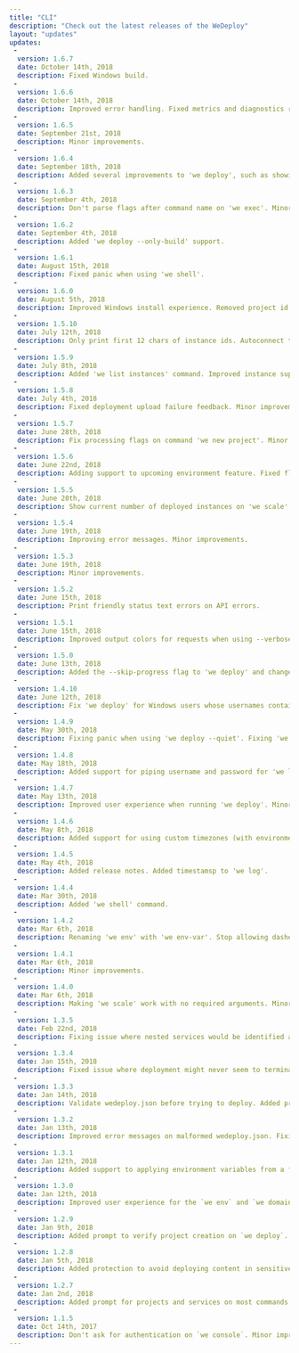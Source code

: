 ```yaml
---
title: "CLI"
description: "Check out the latest releases of the WeDeploy"
layout: "updates"
updates:
 -
  version: 1.6.7
  date: October 14th, 2018
  description: Fixed Windows build.
 -
  version: 1.6.6
  date: October 14th, 2018
  description: Improved error handling. Fixed metrics and diagnostics reporting. Minor improvements.
 -
  version: 1.6.5
  date: September 21st, 2018
  description: Minor improvements.
 -
  version: 1.6.4
  date: September 18th, 2018
  description: Added several improvements to 'we deploy', such as showing package size and supporting container image replacement with --image. Minor improvements.
 -
  version: 1.6.3
  date: September 4th, 2018
  description: Don't parse flags after command name on 'we exec'. Minor changes.
 -
  version: 1.6.2
  date: September 4th, 2018
  description: Added 'we deploy --only-build' support.
 -
  version: 1.6.1
  date: August 15th, 2018
  description: Fixed panic when using 'we shell'.
 -
  version: 1.6.0
  date: August 5th, 2018
  description: Improved Windows install experience. Removed project id confirmation when extracting it from working directory. Minor improvements.
 -
  version: 1.5.10
  date: July 12th, 2018
  description: Only print first 12 chars of instance ids. Autoconnect to instance on 'we shell' when only one instance is running. Minor improvements.
 -
  version: 1.5.9
  date: July 8th, 2018
  description: Added 'we list instances' command. Improved instance support. Minor improvements.
 -
  version: 1.5.8
  date: July 4th, 2018
  description: Fixed deployment upload failure feedback. Minor improvements.
 -
  version: 1.5.7
  date: June 28th, 2018
  description: Fix processing flags on command 'we new project'. Minor improvements.
 -
  version: 1.5.6
  date: June 22nd, 2018
  description: Adding support to upcoming environment feature. Fixed flags on 'we new'. Minor improvements.
 -
  version: 1.5.5
  date: June 20th, 2018
  description: Show current number of deployed instances on 'we scale' and ask for service before prompting for number of instances on change.
 -
  version: 1.5.4
  date: June 19th, 2018
  description: Improving error messages. Minor improvements.
 -
  version: 1.5.3
  date: June 19th, 2018
  description: Minor improvements.
 -
  version: 1.5.2
  date: June 15th, 2018
  description: Print friendly status text errors on API errors.
 -
  version: 1.5.1
  date: June 15th, 2018
  description: Improved output colors for requests when using --verbose. Minor improvements.
 -
  version: 1.5.0
  date: June 13th, 2018
  description: Added the --skip-progress flag to 'we deploy' and changed --quiet behavior to make it wait until deployment is finished.
 -
  version: 1.4.10
  date: June 12th, 2018
  description: Fix 'we deploy' for Windows users whose usernames contains spaces. Minor improvements.
 -
  version: 1.4.9
  date: May 30th, 2018
  description: Fixing panic when using 'we deploy --quiet'. Fixing 'we login' when using Git bash for Windows.
 -
  version: 1.4.8
  date: May 18th, 2018
  description: Added support for piping username and password for 'we login'. Minor improvements.
 -
  version: 1.4.7
  date: May 13th, 2018
  description: Improved user experience when running 'we deploy'. Minor improvements.
 -
  version: 1.4.6
  date: May 8th, 2018
  description: Added support for using custom timezones (with environment variable TZ). Added support for deploying Git repositories. Fixing missing 'error counter'. Minor improvements.
 -
  version: 1.4.5
  date: May 4th, 2018
  description: Added release notes. Added timestamsp to 'we log'.
 -
  version: 1.4.4
  date: Mar 30th, 2018
  description: Added 'we shell' command.
 -
  version: 1.4.2
  date: Mar 6th, 2018
  description: Renaming 'we env' with 'we env-var'. Stop allowing dashes on service ids. Minor improvements.
 -
  version: 1.4.1
  date: Mar 6th, 2018
  description: Minor improvements.
 -
  version: 1.4.0
  date: Mar 6th, 2018
  description: Making 'we scale' work with no required arguments. Minor improvements.
 -
  version: 1.3.5
  date: Feb 22nd, 2018
  description: Fixing issue where nested services would be identified as services for the CLI. Fix skipping directories that have any files on the .gitignore list (instead of only the file itself). Minor improvements.
 -
  version: 1.3.4
  date: Jan 15th, 2018
  description: Fixed issue where deployment might never seem to terminate on CLI due to metadata type mismatch. Minor improvements.
 -
  version: 1.3.3
  date: Jan 14th, 2018
  description: Validate wedeploy.json before trying to deploy. Added prompt for selecting or creating a project id on `we deploy`. Added commands `we list projects` and `we list services`. Added the --no-tty flag to make it easier to use the CLI programmatically. Minor improvements.
 -
  version: 1.3.2
  date: Jan 13th, 2018
  description: Improved error messages on malformed wedeploy.json. Fixing bug on setting two environment variables at once. Added --replace flag to `we env set`. Minor improvements.
 -
  version: 1.3.1
  date: Jan 12th, 2018
  description: Added support to applying environment variables from a file on `we env set`. Minor improvements.
 -
  version: 1.3.0
  date: Jan 12th, 2018
  description: Improved user experience for the `we env` and `we domain` commands. Minor improvements.
 -
  version: 1.2.9
  date: Jan 9th, 2018
  description: Added prompt to verify project creation on `we deploy`. Improved removal protection, making you type the project or service name of the resource you want to remove on `we delete`. Minor improvements.
 -
  version: 1.2.8
  date: Jan 5th, 2018
  description: Added protection to avoid deploying content in sensitive directories such as the home directory. Minor improvements.
 -
  version: 1.2.7
  date: Jan 2nd, 2018
  description: Added prompt for projects and services on most commands. Added `we new` and `we open` commands. Minor improvements.
 -
  version: 1.1.5
  date: Oct 14th, 2017
  description: Don't ask for authentication on `we console`. Minor improvements.
---
```

